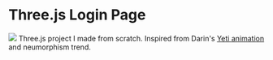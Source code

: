 # Three.js Login Page
![](https://github.com/Corbe30/Three.js-Login-Page/blob/main/static/SignUp-UI_final_1_light.gif?raw=true)
Three.js project I made from scratch.
Inspired from Darin's [Yeti animation](https://codepen.io/dsenneff/pen/NyVrzB/2c3e5bc86b372d5424b00edaf4990173) and neumorphism trend.
